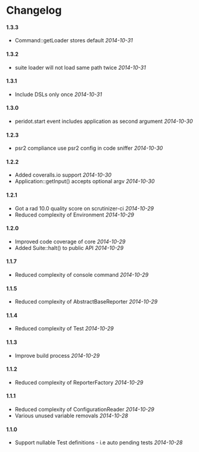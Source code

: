 # Changelog

#### 1.3.3

* Command::getLoader stores default *2014-10-31*


#### 1.3.2

* suite loader will not load same path twice *2014-10-31*


#### 1.3.1

* Include DSLs only once *2014-10-31*


#### 1.3.0

* peridot.start event includes application as second argument *2014-10-30*


#### 1.2.3

* psr2 compliance use psr2 config in code sniffer *2014-10-30*


#### 1.2.2

* Added coveralls.io support *2014-10-30*
* Application::getInput() accepts optional argv *2014-10-30*


#### 1.2.1

* Got a rad 10.0 quality score on scrutinizer-ci *2014-10-29*
* Reduced complexity of Environment *2014-10-29*


#### 1.2.0

* Improved code coverage of core *2014-10-29*
* Added Suite::halt() to public API *2014-10-29*

#### 1.1.7

* Reduced complexity of console command *2014-10-29*


#### 1.1.5

* Reduced complexity of AbstractBaseReporter *2014-10-29*


#### 1.1.4

* Reduced complexity of Test *2014-10-29*


#### 1.1.3

* Improve build process *2014-10-29*


#### 1.1.2

* Reduced complexity of ReporterFactory *2014-10-29*


#### 1.1.1

* Reduced complexity of ConfigurationReader *2014-10-29*
* Various unused variable removals *2014-10-28*


#### 1.1.0

* Support nullable Test definitions - i.e auto pending tests *2014-10-28*

